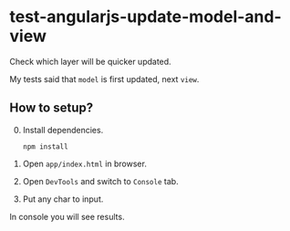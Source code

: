 # test-angularjs-update-model-and-view

Check which layer will be quicker updated.

My tests said that `model` is first updated, next `view`.

## How to setup?

0. Install dependencies. 

    ```
    npm install
    ```
    
1. Open `app/index.html` in browser.
2. Open `DevTools` and switch to `Console` tab.
3. Put any char to input.

In console you will see results.
